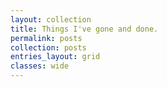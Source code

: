 ```yaml
---
layout: collection
title: Things I've gone and done.
permalink: posts
collection: posts
entries_layout: grid
classes: wide
---
```



